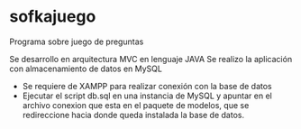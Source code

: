 # sofkajuego
 Programa sobre juego de preguntas


Se desarrollo en arquitectura MVC en lenguaje JAVA
Se realizo la aplicación con almacenamiento de datos en MySQL

* Se requiere de XAMPP para realizar conexión con la base de datos
* Ejecutar el script db.sql en una instancia de MySQL y apuntar en el archivo conexion que esta en el paquete de modelos, que se redireccione hacia donde queda instalada la base de datos.